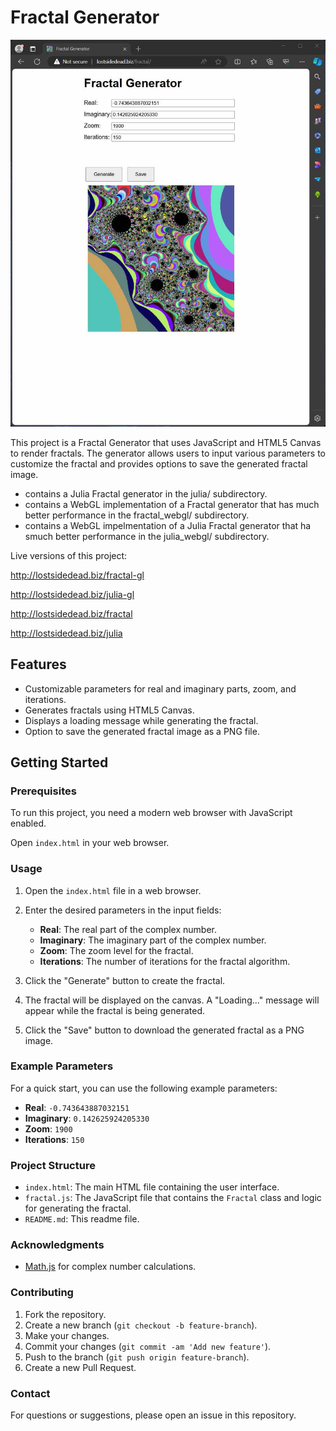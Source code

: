 # Fractal Generator

![screenshot](https://github.com/lostjared/Fractal.Generator.JavaScript/blob/main/screenshot.jpg)

This project is a Fractal Generator that uses JavaScript and HTML5 Canvas to render fractals. The generator allows users to input various parameters to customize the fractal and provides options to save the generated fractal image.

- contains a Julia Fractal generator in the julia/ subdirectory. 
- contains a WebGL implementation of a Fractal generator that has much better performance in the fractal_webgl/ subdirectory.
- contains a WebGL impelmentation of a Julia Fractal generator that ha smuch better performance in the julia_webgl/ subdirectory.

Live versions of this project:

http://lostsidedead.biz/fractal-gl

http://lostsidedead.biz/julia-gl

http://lostsidedead.biz/fractal

http://lostsidedead.biz/julia

## Features

- Customizable parameters for real and imaginary parts, zoom, 
and iterations.
- Generates fractals using HTML5 Canvas.
- Displays a loading message while generating the fractal.
- Option to save the generated fractal image as a PNG file.

## Getting Started

### Prerequisites

To run this project, you need a modern web browser with JavaScript 
enabled.

Open `index.html` in your web browser.

### Usage

1. Open the `index.html` file in a web browser.
2. Enter the desired parameters in the input fields:
   - **Real**: The real part of the complex number.
   - **Imaginary**: The imaginary part of the complex number.
   - **Zoom**: The zoom level for the fractal.
   - **Iterations**: The number of iterations for the fractal algorithm.

3. Click the "Generate" button to create the fractal.
4. The fractal will be displayed on the canvas. A "Loading..." message will appear while the fractal is being generated.
5. Click the "Save" button to download the generated fractal as a PNG image.

### Example Parameters

For a quick start, you can use the following example parameters:

- **Real**: `-0.743643887032151`
- **Imaginary**: `0.142625924205330`
- **Zoom**: `1900`
- **Iterations**: `150`

### Project Structure

- `index.html`: The main HTML file containing the user interface.
- `fractal.js`: The JavaScript file that contains the `Fractal` class and logic for generating the fractal.
- `README.md`: This readme file.

### Acknowledgments

- [Math.js](https://mathjs.org/) for complex number calculations.

### Contributing

1. Fork the repository.
2. Create a new branch (`git checkout -b feature-branch`).
3. Make your changes.
4. Commit your changes (`git commit -am 'Add new feature'`).
5. Push to the branch (`git push origin feature-branch`).
6. Create a new Pull Request.

### Contact

For questions or suggestions, please open an issue in this repository.
